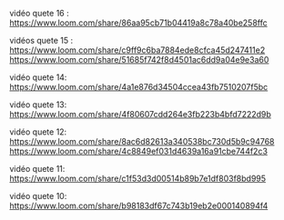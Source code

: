 vidéo quete 16 :
https://www.loom.com/share/86aa95cb71b04419a8c78a40be258ffc


vidéos quete 15 :
https://www.loom.com/share/c9ff9c6ba7884ede8cfca45d247411e2
https://www.loom.com/share/51685f742f8d4501ac6dd9a04e9e3a60



vidéo quete 14: https://www.loom.com/share/4a1e876d34504ccea43fb7510207f5bc

vidéo quete 13: https://www.loom.com/share/4f80607cdd264e3fb223b4bfd7222d9b


vidéo quete 12: https://www.loom.com/share/8ac6d82613a340538bc730d5b9c94768
https://www.loom.com/share/4c8849ef031d4639a16a91cbe744f2c3

vidéo quete 11: https://www.loom.com/share/c1f53d3d00514b89b7e1df803f8bd995

vidéo quete 10: https://www.loom.com/share/b98183df67c743b19eb2e000140894f4


